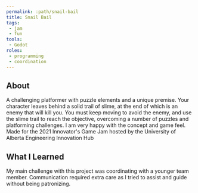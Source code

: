 ```yaml
---
permalink: :path/snail-bail
title: Snail Bail
tags:
 - jam
 - fun
tools:
 - Godot
roles:
 - programming
 - coordination
---
```


## About
A challenging platformer with puzzle elements and a unique premise. Your character leaves behind a solid trail of slime, at the end of which is an enemy that will kill you. You must keep moving to avoid the enemy, and use the slime trail to reach the objective, overcoming a number of puzzles and platforming challenges. I am very happy with the concept and game feel. Made for the 2021 Innovator's Game Jam hosted by the University of Alberta Engineering Innovation Hub

## What I Learned
My main challenge with this project was coordinating with a younger team member. Communication required extra care as I tried to assist and guide without being patronizing.